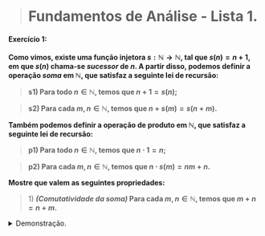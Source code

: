 
> # Fundamentos de Análise - Lista 1.

#### Exercício 1:

**Como vimos, existe uma função injetora
    $s: \mathbb N \rightarrow \mathbb N$, tal que $s(n) = n+1$, em que
    $s(n)$ chama-se *sucessor* de $n$. A partir disso, podemos definir a
    operação *soma* em $\mathbb N$, que satisfaz a seguinte lei de
    recursão:**

>**s1) Para todo $n \in \mathbb N$, temos que $n+1 = s(n)$;**

>**s2) Para cada $m, n \in \mathbb N$, temos que
        $n + s(m) = s(n+m)$.**

**Também podemos definir a operação de produto em $\mathbb N$, que
satisfaz a seguinte lei de recursão:**

>**p1) Para todo $n\in \mathbb N$, temos que $n\cdot 1 = n$;**

>**p2) Para cada $m, n \in \mathbb N$, temos que
        $n\cdot s(m) = nm+n$.**

**Mostre que valem as seguintes propriedades:**

>1\) **_(Comutatividade da soma)_ Para cada $m, n \in \mathbb N$, temos
que $m+n = n+m$.**
<details>
<summary>Demonstração.</summary>

$a\land b\preceq a$ because $a\land(a\land b)=(a\land a)\land b = a\land b$.
Symmetrically, $a\land b\preceq b$ also.

If $c\preceq a$ and $c\preceq b$, then $a\land c=c$ and $b\land c=c$.
In particular, $(a\land b)\land c=a\land(b\land c)=a\land c=a$, meaning $c\preceq(a\land b)$ as well, showing that $a\land b$ is the greatest lower bound of $\{a,b\}$.

The argument for $a\lor b=\sup\{a, b\}$ is entirely dual. $\qquad\square$

##
</details>

